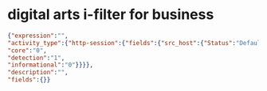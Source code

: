 digital arts i-filter for business
==================================

```JSON
{"expression":"",
"activity_type":{"http-session":{"fields":{"src_host":{"Status":"Default",
"core":"0",
"detection":"1",
"informational":"0"}}}},
"description":"",
"fields":{}}
```